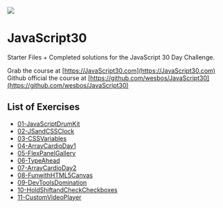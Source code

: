 ![](https://javascript30.com/images/JS3-social-share.png)

# JavaScript30

Starter Files + Completed solutions for the JavaScript 30 Day Challenge.

Grab the course at [https://JavaScript30.com](https://JavaScript30.com)
Github official the course at [https://github.com/wesbos/JavaScript30](https://github.com/wesbos/JavaScript30)

## List of Exercises

* [01-JavaScriptDrumKit](https://herminiotorres.github.io/JavaScript30/01-JavaScriptDrumKit/finish.html)
* [02-JSandCSSClock](https://herminiotorres.github.io/JavaScript30/02-JSandCSSClock/finish.html)
* [03-CSSVariables](https://herminiotorres.github.io/JavaScript30/03-CSSVariables/finish.html)
* [04-ArrayCardioDay1](https://herminiotorres.github.io/JavaScript30/04-ArrayCardioDay1/finish.html)
* [05-FlexPanelGallery](https://herminiotorres.github.io/JavaScript30/05-FlexPanelGallery/finish.html)
* [06-TypeAhead](https://herminiotorres.github.io/JavaScript30/06-TypeAhead/finish.html)
* [07-ArrayCardioDay2](https://herminiotorres.github.io/JavaScript30/07-ArrayCardioDay2/finish.html)
* [08-FunwithHTML5Canvas](https://herminiotorres.github.io/JavaScript30/08-FunwithHTML5Canvas/finish.html)
* [09-DevToolsDomination](https://herminiotorres.github.io/JavaScript30/09-DevToolsDomination/finish.html)
* [10-HoldShiftandCheckCheckboxes](https://herminiotorres.github.io/JavaScript30/10-HoldShiftandCheckCheckboxes/finish.html)
* [11-CustomVideoPlayer](https://herminiotorres.github.io/JavaScript30/11-CustomVideoPlayer/finish.html)
